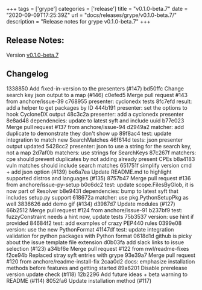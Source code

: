 +++
tags = ['grype']
categories = ['release']
title = "v0.1.0-beta.7"
date = "2020-09-09T17:25:39Z"
url = "docs/releases/grype/v0.1.0-beta.7/"
description = "Release notes for grype v0.1.0-beta.7"
+++

## Release Notes:
Version [v0.1.0-beta.7](https://github.com/anchore/grype/releases/tag/v0.1.0-beta.7)

## Changelog

1338850 Add fixed-in-version to the presenters (#147)
bd50ffc Change search key json output to a map (#146)
c0efed5 Merge pull request #143 from anchore/issue-39
c768955 presenter: cyclonedx tests
8fc7efd result: add a helper to get packages by ID
444b191 presenter: set the options to hook CycloneDX output
48c3c2a presenter: add a cyclonedx presenter
8e8ad48 dependencies: update to latest syft and include uuid
b77e023 Merge pull request #137 from anchore/issue-94
d2949a2 matcher: add duplicate to demonstrate they don't show up
89f8ac4 test: update integration to match new SearchMatches
46f614d tests: json presenter output updated
5428cc2 presenter: json to use a string for the search key, not a map
2d7af0b matchers: use strings for SearchKeys
87c267f matchers: cpe should prevent duplicates by not adding already present CPEs
b8a4183 vuln matches should include search matches
651751f simplify version cmd + add json option (#139)
be6a7ea Update README.md to highlight supported distros and languages (#135)
8757b47 Merge pull request #136 from anchore/issue-py-setup
b0c6dc2 test: update scope.FilesByGlob, it is now part of Resolver
b8e9431 dependencies: bump to latest syft that includes setup.py support
618672a matcher: use pkg.PythonSetupPkg as well
3836626 add demo gif (#134)
d3987d7 Update modules (#127)
66b2512 Merge pull request #124 from anchore/issue-91
b237bf9 test: fuzzyConstraint needs a hint now, update tests
75b3537 version: use hint if provided
84684f2 test: add examples of crazy PEP440 rules
0399e08 version: use the new PythonFormat
41147df test: update integration validation for python packages with Python format
0618d1d github is picky about the issue template file extension
d0b03fa add slack links to issue selection (#123)
a34bf6e Merge pull request #122 from nwl/readme-fixes
f2ce94b Replaced stray syft entries with grype
93e39a7 Merge pull request #120 from anchore/readme-install-fix
2caa0d2 docs: emphasize installation methods before features and getting started
89a6201 Disable prerelease version update check (#118)
12b2296 Add future ideas + beta warning to README (#114)
8052fa6 Update installation method (#117)
